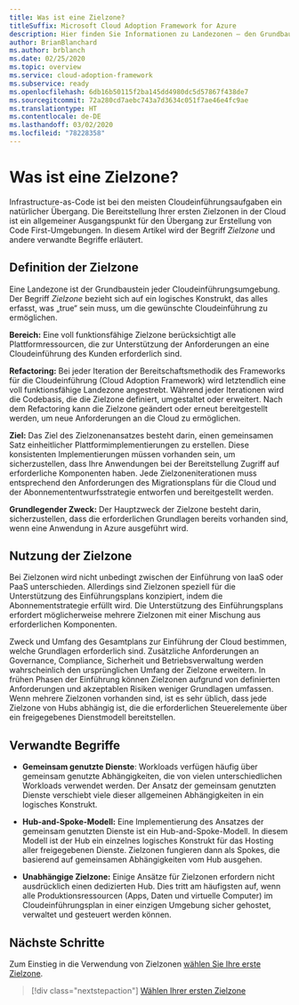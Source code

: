 ```yaml
---
title: Was ist eine Zielzone?
titleSuffix: Microsoft Cloud Adoption Framework for Azure
description: Hier finden Sie Informationen zu Landezonen – den Grundbausteinen jeder Cloudeinführungsumgebung.
author: BrianBlanchard
ms.author: brblanch
ms.date: 02/25/2020
ms.topic: overview
ms.service: cloud-adoption-framework
ms.subservice: ready
ms.openlocfilehash: 6db16b50115f2ba145dd4980dc5d57867f438de7
ms.sourcegitcommit: 72a280cd7aebc743a7d3634c051f7ae46e4fc9ae
ms.translationtype: HT
ms.contentlocale: de-DE
ms.lasthandoff: 03/02/2020
ms.locfileid: "78228358"
---
```

<!-- markdownlint-disable MD026 -->

# <a name="what-is-a-landing-zone"></a>Was ist eine Zielzone?

Infrastructure-as-Code ist bei den meisten Cloudeinführungsaufgaben ein natürlicher Übergang. Die Bereitstellung Ihrer ersten Zielzonen in der Cloud ist ein allgemeiner Ausgangspunkt für den Übergang zur Erstellung von Code First-Umgebungen. In diesem Artikel wird der Begriff _Zielzone_ und andere verwandte Begriffe erläutert.

## <a name="landing-zone-definition"></a>Definition der Zielzone

Eine Landezone ist der Grundbaustein jeder Cloudeinführungsumgebung. Der Begriff _Zielzone_ bezieht sich auf ein logisches Konstrukt, das alles erfasst, was „true“ sein muss, um die gewünschte Cloudeinführung zu ermöglichen.

**Bereich:** Eine voll funktionsfähige Zielzone berücksichtigt alle Plattformressourcen, die zur Unterstützung der Anforderungen an eine Cloudeinführung des Kunden erforderlich sind.

**Refactoring:** Bei jeder Iteration der Bereitschaftsmethodik des Frameworks für die Cloudeinführung (Cloud Adoption Framework) wird letztendlich eine voll funktionsfähige Landezone angestrebt. Während jeder Iterationen wird die Codebasis, die die Zielzone definiert, umgestaltet oder erweitert. Nach dem Refactoring kann die Zielzone geändert oder erneut bereitgestellt werden, um neue Anforderungen an die Cloud zu ermöglichen.

**Ziel:** Das Ziel des Zielzonenansatzes besteht darin, einen gemeinsamen Satz einheitlicher Plattformimplementierungen zu erstellen. Diese konsistenten Implementierungen müssen vorhanden sein, um sicherzustellen, dass Ihre Anwendungen bei der Bereitstellung Zugriff auf erforderliche Komponenten haben. Jede Zielzoneniterationen muss entsprechend den Anforderungen des Migrationsplans für die Cloud und der Abonnemententwurfsstrategie entworfen und bereitgestellt werden.

**Grundlegender Zweck:** Der Hauptzweck der Zielzone besteht darin, sicherzustellen, dass die erforderlichen Grundlagen bereits vorhanden sind, wenn eine Anwendung in Azure ausgeführt wird.

## <a name="landing-zone-usage"></a>Nutzung der Zielzone

Bei Zielzonen wird nicht unbedingt zwischen der Einführung von IaaS oder PaaS unterschieden. Allerdings sind Zielzonen speziell für die Unterstützung des Einführungsplans konzipiert, indem die Abonnementstrategie erfüllt wird. Die Unterstützung des Einführungsplans erfordert möglicherweise mehrere Zielzonen mit einer Mischung aus erforderlichen Komponenten.

Zweck und Umfang des Gesamtplans zur Einführung der Cloud bestimmen, welche Grundlagen erforderlich sind. Zusätzliche Anforderungen an Governance, Compliance, Sicherheit und Betriebsverwaltung werden wahrscheinlich den ursprünglichen Umfang der Zielzone erweitern. In frühen Phasen der Einführung können Zielzonen aufgrund von definierten Anforderungen und akzeptablen Risiken weniger Grundlagen umfassen.  Wenn mehrere Zielzonen vorhanden sind, ist es sehr üblich, dass jede Zielzone von Hubs abhängig ist, die die erforderlichen Steuerelemente über ein freigegebenes Dienstmodell bereitstellen.

## <a name="related-terms"></a>Verwandte Begriffe

- **Gemeinsam genutzte Dienste**: Workloads verfügen häufig über gemeinsam genutzte Abhängigkeiten, die von vielen unterschiedlichen Workloads verwendet werden. Der Ansatz der gemeinsam genutzten Dienste verschiebt viele dieser allgemeinen Abhängigkeiten in ein logisches Konstrukt.

- **Hub-and-Spoke-Modell:** Eine Implementierung des Ansatzes der gemeinsam genutzten Dienste ist ein Hub-and-Spoke-Modell. In diesem Modell ist der Hub ein einzelnes logisches Konstrukt für das Hosting aller freigegebenen Dienste. Zielzonen fungieren dann als Spokes, die basierend auf gemeinsamen Abhängigkeiten vom Hub ausgehen.

- **Unabhängige Zielzone:** Einige Ansätze für Zielzonen erfordern nicht ausdrücklich einen dedizierten Hub. Dies tritt am häufigsten auf, wenn alle Produktionsressourcen (Apps, Daten und virtuelle Computer) im Cloudeinführungsplan in einer einzigen Umgebung sicher gehostet, verwaltet und gesteuert werden können.

## <a name="next-steps"></a>Nächste Schritte

Zum Einstieg in die Verwendung von Zielzonen [wählen Sie Ihre erste Zielzone](./first-landing-zone.md).

> [!div class="nextstepaction"]
> [Wählen Ihrer ersten Zielzone](./first-landing-zone.md)
